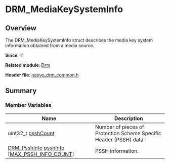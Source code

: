 # DRM_MediaKeySystemInfo


## Overview

The DRM_MediaKeySystemInfo struct describes the media key system information obtained from a media source.

**Since**: 11

**Related module**: [Drm](_drm.md)

**Header file**: [native_drm_common.h](native__drm__common_8h.md)


## Summary


### Member Variables

| Name| Description| 
| -------- | -------- |
| uint32_t [psshCount](_drm.md#psshcount) | Number of pieces of Protection Scheme Specific Header (PSSH) data.| 
| [DRM_PsshInfo](_d_r_m___pssh_info.md) [psshInfo](_drm.md#psshinfo) [[MAX_PSSH_INFO_COUNT](_drm.md#max_pssh_info_count)] | PSSH information.| 
